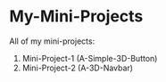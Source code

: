 # My-Mini-Projects
All of my mini-projects:

1. Mini-Project-1 (A-Simple-3D-Button)
2. Mini-Project-2   (A-3D-Navbar)
